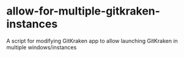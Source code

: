 # allow-for-multiple-gitkraken-instances
A script for modifying GitKraken app to allow launching GitKraken in multiple windows/instances
